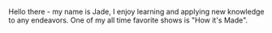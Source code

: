 Hello there - my name is Jade, I enjoy learning and applying new knowledge to any endeavors. One of my all time favorite shows is "How it's Made".
